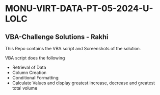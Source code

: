 # MONU-VIRT-DATA-PT-05-2024-U-LOLC



## VBA-Challenge Solutions - Rakhi

This Repo contains the VBA script and Screenshots of the solution.

VBA script does the following 
- Retrieval of Data
- Column Creation
- Conditional Formatting
- Calculate Values and display greatest increase, decrease and greatest total volume
